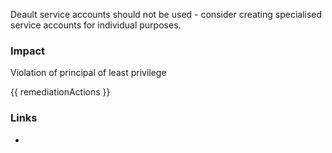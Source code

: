 
Deault service accounts should not be used - consider creating specialised service accounts for individual purposes.

### Impact
Violation of principal of least privilege

<!-- DO NOT CHANGE -->
{{ remediationActions }}

### Links
- 
        